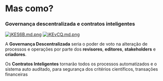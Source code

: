 # Mas como? 

### Governança descentralizada e contratos inteligentes

[![jKES6B.md.png](https://iili.io/jKES6B.md.png)](https://freeimage.host/i/jKES6B)
[![jKEvCQ.md.png](https://iili.io/jKEvCQ.md.png)](https://freeimage.host/i/jKEvCQ)


A **Governança Descentralizada** seria o poder de voto na alteração de processos e operações por parte dos **revisores**, **editores**, **stakeholders** e **criadores**. 

Os **Contratos Inteligentes** tornarão todos os processos automatizados e o sistema auto auditado, para segurança dos critérios científicos, transações financeiras  
